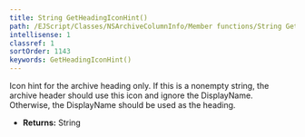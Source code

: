 ```yaml
---
title: String GetHeadingIconHint()
path: /EJScript/Classes/NSArchiveColumnInfo/Member functions/String GetHeadingIconHint()
intellisense: 1
classref: 1
sortOrder: 1143
keywords: GetHeadingIconHint()
---
```



Icon hint for the archive heading only. If this is a nonempty string, the archive header should use this icon and ignore the DisplayName. Otherwise, the DisplayName should be used as the heading.



* **Returns:** String


